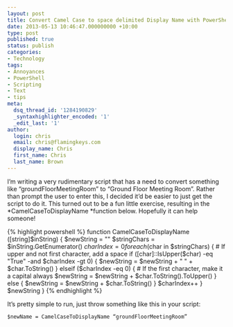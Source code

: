 ```yaml
---
layout: post
title: Convert Camel Case to space delimited Display Name with PowerShell
date: 2013-05-13 10:46:47.000000000 +10:00
type: post
published: true
status: publish
categories:
- Technology
tags:
- Annoyances
- PowerShell
- Scripting
- Text
- tips
meta:
  dsq_thread_id: '1284190829'
  _syntaxhighlighter_encoded: '1'
  _edit_last: '1'
author:
  login: chris
  email: chris@flamingkeys.com
  display_name: Chris
  first_name: Chris
  last_name: Brown
---
```


I’m writing a very rudimentary script that has a need to convert something like “groundFloorMeetingRoom” to “Ground Floor Meeting Room”. Rather than prompt the user to enter this, I decided it’d be easier to just get the script to do it. This turned out to be a fun little exercise, resulting in the *CamelCaseToDisplayName *function below. Hopefully it can help someone!

{% highlight powershell %}
function CamelCaseToDisplayName ([string]$inString) {
  $newString = ""
  $stringChars = $inString.GetEnumerator()
  $charIndex = 0
  foreach ($char in $stringChars) {
    # If upper and not first character, add a space
    if ([char]::IsUpper($char) -eq "True" -and $charIndex -gt 0) {
      $newString = $newString + " " + $char.ToString()
    } elseif ($charIndex -eq 0) {
      # If the first character, make it a capital always
      $newString = $newString + $char.ToString().ToUpper()
    } else {
      $newString = $newString + $char.ToString()
    }
    $charIndex++
  }
  $newString
}
{% endhighlight %}

It’s pretty simple to run, just throw something like this in your script:

`$newName = CamelCaseToDisplayName “groundFloorMeetingRoom”`
